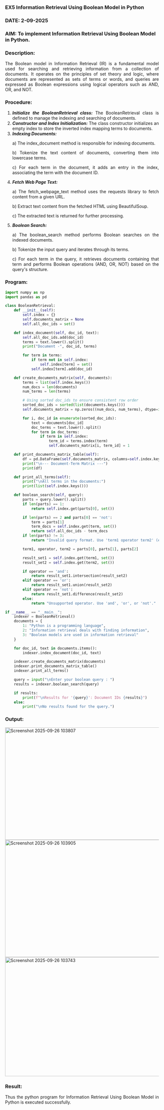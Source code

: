 ### EX5 Information Retrieval Using Boolean Model in Python
### DATE: 2-09-2025
### AIM: To implement Information Retrieval Using Boolean Model in Python.
### Description:
<div align = "justify">
The Boolean model in Information Retrieval (IR) is a fundamental model used for searching and retrieving information from a collection of documents. It operates on the principles of set theory and logic, where documents are represented as sets of terms or words, and queries are expressed as Boolean expressions using logical operators such as AND, OR, and NOT.
  
### Procedure:
1. ***Initialize the BooleanRetrieval class:*** The BooleanRetrieval class is defined to manage the indexing and searching of documents.
2. ***Constructor and Index Initialization:*** The class constructor initializes an empty index to store the inverted index mapping terms to documents.
3. ***Indexing Documents:***
    <p> a) The index_document method is responsible for indexing documents.
    <p> b) Tokenize the text content of documents, converting them into lowercase terms.
    <p> c) For each term in the document, it adds an entry in the index, associating the term with the document ID. </p>
4. ***Fetch Web Page Text:***
    <p>a) The fetch_webpage_text method uses the requests library to fetch content from a given URL.
    <p>b) Extract text content from the fetched HTML using BeautifulSoup.
    <p>c) The extracted text is returned for further processing.
5. ***Boolean Search:***
    <p>a) The boolean_search method performs Boolean searches on the indexed documents.
    <p>b) Tokenize the input query and iterates through its terms.
    <p>c) For each term in the query, it retrieves documents containing that term and performs Boolean operations (AND, OR, NOT) based on the query's structure.

### Program:
```python
import numpy as np
import pandas as pd

class BooleanRetrieval:
    def __init__(self):
        self.index = {}
        self.documents_matrix = None
        self.all_doc_ids = set()

    def index_document(self, doc_id, text):
        self.all_doc_ids.add(doc_id)
        terms = text.lower().split()
        print("Document -", doc_id, terms)

        for term in terms:
            if term not in self.index:
                self.index[term] = set()
            self.index[term].add(doc_id)

    def create_documents_matrix(self, documents):
        terms = list(self.index.keys())
        num_docs = len(documents)
        num_terms = len(terms)

        # Using sorted doc_ids to ensure consistent row order
        sorted_doc_ids = sorted(list(documents.keys()))
        self.documents_matrix = np.zeros((num_docs, num_terms), dtype=int)

        for i, doc_id in enumerate(sorted_doc_ids):
            text = documents[doc_id]
            doc_terms = text.lower().split()
            for term in doc_terms:
                if term in self.index:
                    term_id = terms.index(term)
                    self.documents_matrix[i, term_id] = 1

    def print_documents_matrix_table(self):
        df = pd.DataFrame(self.documents_matrix, columns=self.index.keys(), index=sorted(self.all_doc_ids))
        print("\n--- Document-Term Matrix ---")
        print(df)

    def print_all_terms(self):
        print("\nAll terms in the documents:")
        print(list(self.index.keys()))

    def boolean_search(self, query):
        parts = query.lower().split()
        if len(parts) == 1:
            return self.index.get(parts[0], set())

        if len(parts) == 2 and parts[0] == 'not':
            term = parts[1]
            term_docs = self.index.get(term, set())
            return self.all_doc_ids - term_docs
        if len(parts) != 3:
            return "Invalid query format. Use 'term1 operator term2' (e.g., 'python and information')."

        term1, operator, term2 = parts[0], parts[1], parts[2]

        result_set1 = self.index.get(term1, set())
        result_set2 = self.index.get(term2, set())

        if operator == 'and':
            return result_set1.intersection(result_set2)
        elif operator == 'or':
            return result_set1.union(result_set2)
        elif operator == 'not':
            return result_set1.difference(result_set2)
        else:
            return "Unsupported operator. Use 'and', 'or', or 'not'."

if __name__ == "__main__":
    indexer = BooleanRetrieval()
    documents = {
        1: "Python is a programming language",
        2: "Information retrieval deals with finding information",
        3: "Boolean models are used in information retrieval"
    }

    for doc_id, text in documents.items():
        indexer.index_document(doc_id, text)

    indexer.create_documents_matrix(documents)
    indexer.print_documents_matrix_table()
    indexer.print_all_terms()

    query = input("\nEnter your boolean query : ")
    results = indexer.boolean_search(query)

    if results:
        print(f"\nResults for '{query}': Document IDs {results}")
    else:
        print("\nNo results found for the query.")

```
### Output:
<img width="989" height="367" alt="Screenshot 2025-09-26 103807" src="https://github.com/user-attachments/assets/8aec41b5-3021-4a82-8c0e-4b00a0c1cd5b" />

<img width="1000" height="383" alt="Screenshot 2025-09-26 103905" src="https://github.com/user-attachments/assets/7c4d4340-0a8c-45a9-93e0-21da3a46f97d" />

<img width="998" height="389" alt="Screenshot 2025-09-26 103743" src="https://github.com/user-attachments/assets/e7d24b6d-4fc7-4296-9abf-40c9e5c989eb" />

### Result:
Thus the python program for Information Retrieval Using Boolean Model in Python is executed successfully.

